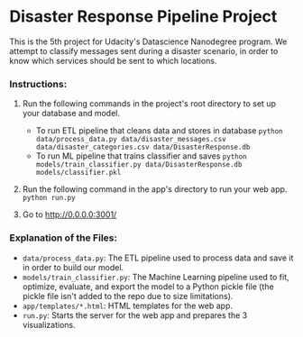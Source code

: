 # Disaster Response Pipeline Project

This is the 5th project for Udacity's Datascience Nanodegree program. We attempt to classify messages sent during a disaster scenario, in order to know which services should be sent to which locations.

### Instructions:
1. Run the following commands in the project's root directory to set up your database and model.

    - To run ETL pipeline that cleans data and stores in database
        `python data/process_data.py data/disaster_messages.csv data/disaster_categories.csv data/DisasterResponse.db`
    - To run ML pipeline that trains classifier and saves
        `python models/train_classifier.py data/DisasterResponse.db models/classifier.pkl`

2. Run the following command in the app's directory to run your web app.
    `python run.py`

3. Go to http://0.0.0.0:3001/

### Explanation of the Files:
- `data/process_data.py`: The ETL pipeline used to process data and save it in order to build our model.
- `models/train_classifier.py`: The Machine Learning pipeline used to fit, optimize, evaluate, and export the model to a Python pickle file (the pickle file isn't added to the repo due to size limitations).
- `app/templates/*.html`: HTML templates for the web app.
- `run.py`: Starts the server for the web app and prepares the 3 visualizations.
